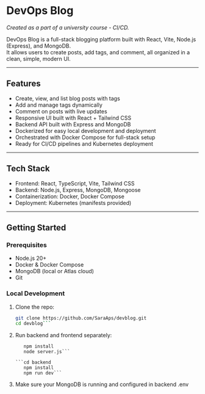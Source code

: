 # DevOps Blog
*Created as a part of a university course - CI/CD.*

DevOps Blog is a full-stack blogging platform built with React, Vite, Node.js (Express), and MongoDB.  
It allows users to create posts, add tags, and comment, all organized in a clean, simple, modern UI.  

---

## Features

- Create, view, and list blog posts with tags  
- Add and manage tags dynamically  
- Comment on posts with live updates  
- Responsive UI built with React + Tailwind CSS  
- Backend API built with Express and MongoDB  
- Dockerized for easy local development and deployment  
- Orchestrated with Docker Compose for full-stack setup  
- Ready for CI/CD pipelines and Kubernetes deployment  

---

## Tech Stack

- Frontend: React, TypeScript, Vite, Tailwind CSS  
- Backend: Node.js, Express, MongoDB, Mongoose  
- Containerization: Docker, Docker Compose  
- Deployment: Kubernetes (manifests provided)  

---

## Getting Started

### Prerequisites

- Node.js 20+  
- Docker & Docker Compose  
- MongoDB (local or Atlas cloud)  
- Git  

### Local Development

1. Clone the repo:  
   ```bash
   git clone https://github.com/SaraAps/devblog.git
   cd devblog```
2. Run backend and frontend separately:
   ```cd backend
      npm install
      node server.js```

   ```cd backend
      npm install
      npm run dev```
3. Make sure your MongoDB is running and configured in backend .env
